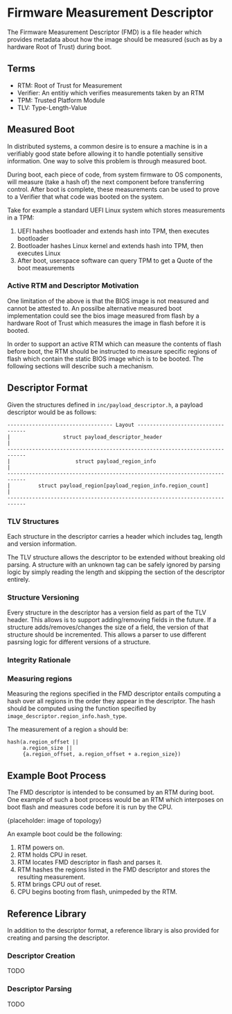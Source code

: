 # Firmware Measurement Descriptor

The Firmware Measurement Descriptor (FMD) is a file header which provides
metadata about how the image should be measured (such as by a hardware
Root of Trust) during boot.

## Terms

* RTM: Root of Trust for Measurement
* Verifier: An entitiy which verifies measurements taken by an RTM
* TPM: Trusted Platform Module
* TLV: Type-Length-Value

## Measured Boot

In distributed systems, a common desire is to ensure a machine is in a
verifiably good state before allowing it to handle potentially sensitive
information. One way to solve this problem is through measured boot.

During boot, each piece of code, from system firmware to OS components, will
measure (take a hash of) the next component before transferring control. After
boot is complete, these measurements can be used to prove to a Verifier that what
code was booted on the system.

Take for example a standard UEFI Linux system which stores measurements in a
TPM:

1. UEFI hashes bootloader and extends hash into TPM, then executes bootloader
1. Bootloader hashes Linux kernel and extends hash into TPM, then executes Linux
1. After boot, userspace software can query TPM to get a Quote of the boot
   measurements

### Active RTM and Descriptor Motivation

One limitation of the above is that the BIOS image is not measured and cannot be
attested to. An possilbe alternative measured boot implementation could see the bios
image measured from flash by a hardware Root of Trust which measures the image
in flash before it is booted.

In order to support an active RTM which can measure the contents of flash
before boot, the RTM should be instructed to measure specific regions of
flash which contain the static BIOS image which is to be booted. The
following sections will describe such a mechanism.

## Descriptor Format

Given the structures defined in `inc/payload_descriptor.h`, a payload
descriptor would be as follows:

```
---------------------------------- Layout ----------------------------------
|                 struct payload_descriptor_header                         |
----------------------------------------------------------------------------
|                     struct payload_region_info                           |
----------------------------------------------------------------------------
|         struct payload_region[payload_region_info.region_count]          |
----------------------------------------------------------------------------
```

### TLV Structures

Each structure in the descriptor carries a header which includes tag, length
and version information.

The TLV structure allows the descriptor to be extended without breaking old
parsing. A structure with an unknown tag can be safely ignored by parsing logic
by simply reading the length and skipping the section of the descriptor
entirely.

### Structure Versioning

Every structure in the descriptor has a version field as part of the TLV header.
This allows is to support adding/removing fields in the future. If a structure
adds/removes/changes the size of a field, the version of that structure should
be incremented. This allows a parser to use different pasrsing logic for
different versions of a structure.

### Integrity Rationale

### Measuring regions

Measuring the regions specified in the FMD descriptor entails computing a
hash over all regions in the order they appear in the descriptor. The hash
should be computed using the function specified by
`image_descriptor.region_info.hash_type`.

The measurement of a region `a` should be:
```
hash(a.region_offset ||
     a.region_size ||
     {a.region_offset, a.region_offset + a.region_size})
```

## Example Boot Process

The FMD descriptor is intended to be consumed by an RTM during boot. One example
of such a boot process would be an RTM which interposes on boot flash and
measures code before it is run by the CPU.

{placeholder: image of topology}

An example boot could be the following:
1. RTM powers on.
1. RTM holds CPU in reset.
1. RTM locates FMD descriptor in flash and parses it.
1. RTM hashes the regions listed in the FMD descriptor and stores the
   resulting measurement.
1. RTM brings CPU out of reset.
1. CPU begins booting from flash, unimpeded by the RTM.

## Reference Library

In addition to the descriptor format, a reference library is also provided for
creating and parsing the descriptor.

### Descriptor Creation

TODO

### Descriptor Parsing

TODO

